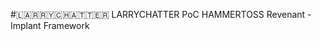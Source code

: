 #🇱​​​​​🇦​​​​​🇷​​​​​🇷​​​​​🇾​​​​​🇨​​​​​🇭​​​​​🇦​​​​​🇹​​​​​🇹​​​​​🇪​​​​​🇷​​​​​
LARRYCHATTER
PoC HAMMERTOSS Revenant - Implant Framework
